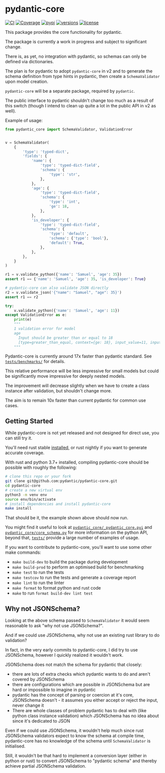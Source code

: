 # pydantic-core

[![CI](https://github.com/pydantic/pydantic-core/workflows/ci/badge.svg?event=push)](https://github.com/pydantic/pydantic-core/actions?query=event%3Apush+branch%3Amain+workflow%3Aci)
[![Coverage](https://codecov.io/gh/pydantic/pydantic-core/branch/main/graph/badge.svg)](https://codecov.io/gh/pydantic/pydantic-core)
[![pypi](https://img.shields.io/pypi/v/pydantic-core.svg)](https://pypi.python.org/pypi/pydantic-core)
[![versions](https://img.shields.io/pypi/pyversions/pydantic-core.svg)](https://github.com/pydantic/pydantic-core)
[![license](https://img.shields.io/github/license/pydantic/pydantic-core.svg)](https://github.com/pydantic/pydantic-core/blob/main/LICENSE)

This package provides the core functionality for pydantic.

The package is currently a work in progress and subject to significant change.

There is, as yet, no integration with pydantic, so schemas can only be defined via dictionaries.

The plan is for pydantic to adopt `pydantic-core` in v2 and to generate the schema definition from type hints in
pydantic, then create a `SchemaValidator` upon model creation.

`pydantic-core` will be a separate package, required by `pydantic`.

The public interface to pydantic shouldn't change too much as a result of this switch
(though I intend to clean up quite a lot in the public API in v2 as well).

Example of usage:

```py
from pydantic_core import SchemaValidator, ValidationError


v = SchemaValidator(
    {
        'type': 'typed-dict',
        'fields': {
            'name': {
                'type': 'typed-dict-field',
                'schema': {
                    'type': 'str',
                },
            },
            'age': {
                'type': 'typed-dict-field',
                'schema': {
                    'type': 'int',
                    'ge': 18,
                },
            },
            'is_developer': {
                'type': 'typed-dict-field',
                'schema': {
                    'type': 'default',
                    'schema': {'type': 'bool'},
                    'default': True,
                },
            },
        },
    }
)

r1 = v.validate_python({'name': 'Samuel', 'age': 35})
assert r1 == {'name': 'Samuel', 'age': 35, 'is_developer': True}

# pydantic-core can also validate JSON directly
r2 = v.validate_json('{"name": "Samuel", "age": 35}')
assert r1 == r2

try:
    v.validate_python({'name': 'Samuel', 'age': 11})
except ValidationError as e:
    print(e)
    """
    1 validation error for model
    age
      Input should be greater than or equal to 18
      [type=greater_than_equal, context={ge: 18}, input_value=11, input_type=int]
    """
```

Pydantic-core is currently around 17x faster than pydantic standard.
See [`tests/benchmarks/`](./tests/benchmarks/) for details.

This relative performance will be less impressive for small models but could be significantly move impressive
for deeply nested models.

The improvement will decrease slightly when we have to create a class instance after validation,
but shouldn't change more.

The aim is to remain 10x faster than current pydantic for common use cases.

## Getting Started

While pydantic-core is not yet released and not designed for direct use, you can still try it.

You'll need rust stable [installed](https://rustup.rs/), or rust nightly if you want to generate accurate coverage.

With rust and python 3.7+ installed, compiling pydantic-core should be possible with roughly the following:

```bash
# clone this repo or your fork
git clone git@github.com:pydantic/pydantic-core.git
cd pydantic-core
# create a new virtual env
python3 -m venv env
source env/bin/activate
# install dependencies and install pydantic-core
make install
```

That should be it, the example shown above should now run.

You might find it useful to look at [`pydantic_core/_pydantic_core.pyi`](./python/pydantic_core/_pydantic_core.pyi) and
[`pydantic_core/core_schema.py`](./python/pydantic_core/core_schema.py) for more information on the python API,
beyond that, [`tests/`](./tests) provide a large number of examples of usage.

If you want to contribute to pydantic-core, you'll want to use some other make commands:
* `make build-dev` to build the package during development
* `make build-prod` to perform an optimised build for benchmarking
* `make test` to run the tests
* `make testcov` to run the tests and generate a coverage report
* `make lint` to run the linter
* `make format` to format python and rust code
* `make` to run `format build-dev lint test`

## Why not JSONSchema?

Looking at the above schema passed to `SchemaValidator` it would seem reasonable to ask "why not use JSONSchema?".

And if we could use JSONSchema, why not use an existing rust library to do validation?

In fact, in the very early commits to pydantic-core, I did try to use JSONSchema,
however I quickly realized it wouldn't work.

JSONSchema does not match the schema for pydantic that closely:
* there are lots of extra checks which pydantic wants to do and aren't covered by JSONSchema
* there are configurations which are possible in JSONSchema but are hard or impossible to imagine in pydantic
* pydantic has the concept of parsing or coercion at it's core, JSONSchema doesn't -
  it assumes you either accept or reject the input, never change it
* There are whole classes of problem pydantic has to deal with (like python class instance validation) which JSONSchema
  has no idea about since it's dedicated to JSON

Even if we could use JSONSchema, it wouldn't help much since rust JSONSchema validators expect to know the
schema at compile time, pydantic-core has no knowledge of the schema until `SchemaValidator` is initialised.

Still, it wouldn't be that hard to implement a conversion layer (either in python or rust) to convert JSONSchema
to "pydantic schema" and thereby achieve partial JSONSchema validation.
